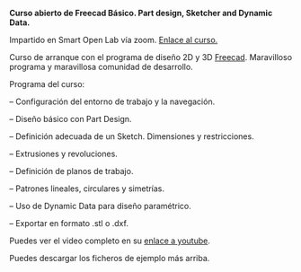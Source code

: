 
**Curso abierto de Freecad Básico. Part design, Sketcher and Dynamic Data.**

Impartido en Smart Open Lab vía zoom. [Enlace al curso.](https://www.smartopenlab.com/producto/curso-freecad-modalidad-online/)

Curso de arranque con el programa de diseño 2D y 3D [Freecad](www.freecadweb.org). Maravilloso programa y maravillosa comunidad de desarrollo.

Programa del curso:

– Configuración del entorno de trabajo y la navegación.

– Diseño básico con Part Design.

– Definición adecuada de un Sketch. Dimensiones y restricciones.

– Extrusiones y revoluciones.

– Definición de planos de trabajo.

– Patrones lineales, circulares y simetrías.

– Uso de Dynamic Data para diseño paramétrico.

– Exportar en formato .stl o .dxf.

Puedes ver el video completo en su [enlace a youtube](https://www.youtube.com/watch?v=vjHiFGpD-gw).

Puedes descargar los ficheros de ejemplo más arriba.
